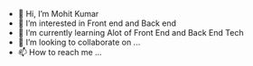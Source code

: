 - 👋 Hi, I’m Mohit Kumar
- 👀 I’m interested in Front end and Back end
- 🌱 I’m currently learning Alot of Front End and Back End Tech
- 💞️ I’m looking to collaborate on ...
- 📫 How to reach me ...

<!---
mohitkumaris/mohitkumaris is a ✨ special ✨ repository because its `README.md` (this file) appears on your GitHub profile.
You can click the Preview link to take a look at your changes.
--->
